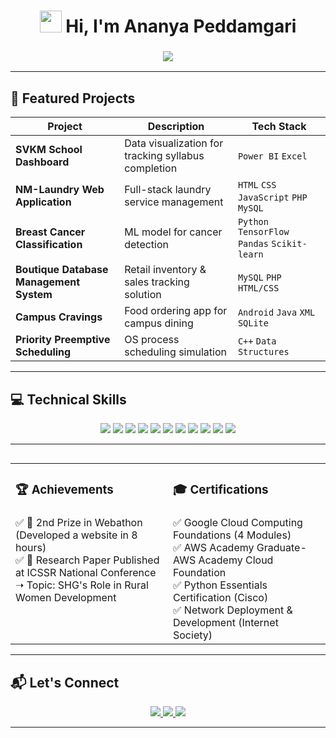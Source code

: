 <h1 align="center">
  <img src="https://media.giphy.com/media/hvRJCLFzcasrR4ia7z/giphy.gif" width="35"> 
  Hi, I'm Ananya Peddamgari  
</h1>

<h3 align="center">
  <img src="https://readme-typing-svg.herokuapp.com?font=Arial&size=24&duration=4000&color=F75C7E&center=true&vCenter=true&width=600&height=35&lines=Turning+Data%2C+Code%2C+and+Ideas+into+Impactful+Solutions" />
</h3>

---

## 🚀 Featured Projects  

| **Project**                             | **Description**                                    | **Tech Stack**                                      |
|------------------------------------------|---------------------------------------------------|------------------------------------------------------|
| **SVKM School Dashboard**               | Data visualization for tracking syllabus completion| `Power BI` `Excel`                                   |
| **NM-Laundry Web Application**          | Full-stack laundry service management            | `HTML` `CSS` `JavaScript` `PHP` `MySQL`             |
| **Breast Cancer Classification**        | ML model for cancer detection                    | `Python` `TensorFlow` `Pandas` `Scikit-learn`       |
| **Boutique Database Management System** | Retail inventory & sales tracking solution       | `MySQL` `PHP` `HTML/CSS`                            |
| **Campus Cravings**                     | Food ordering app for campus dining              | `Android` `Java` `XML` `SQLite`                     |
| **Priority Preemptive Scheduling**      | OS process scheduling simulation                 | `C++` `Data Structures`                             |

---

## 💻 Technical Skills  

<p align="center">
  <img src="https://img.shields.io/badge/Python-3776AB?style=for-the-badge&logo=python&logoColor=white">
  <img src="https://img.shields.io/badge/C++-00599C?style=for-the-badge&logo=cplusplus&logoColor=white">
  <img src="https://img.shields.io/badge/R-276DC3?style=for-the-badge&logo=r&logoColor=white">
  <img src="https://img.shields.io/badge/HTML5-E34F26?style=for-the-badge&logo=html5&logoColor=white">
  <img src="https://img.shields.io/badge/CSS3-1572B6?style=for-the-badge&logo=css3&logoColor=white">
  <img src="https://img.shields.io/badge/JavaScript-F7DF1E?style=for-the-badge&logo=javascript&logoColor=black">
  <img src="https://img.shields.io/badge/Angular-DD0031?style=for-the-badge&logo=angular&logoColor=white">
  <img src="https://img.shields.io/badge/PHP-777BB4?style=for-the-badge&logo=php&logoColor=white">
  <img src="https://img.shields.io/badge/MySQL-4479A1?style=for-the-badge&logo=mysql&logoColor=white">
  <img src="https://img.shields.io/badge/Power%20BI-F2C811?style=for-the-badge&logo=powerbi&logoColor=black">
  <img src="https://img.shields.io/badge/AWS-232F3E?style=for-the-badge&logo=amazon-aws&logoColor=white">
</p>

---

##  

<table>
  <tr>
    <td valign="top" width="50%"><h3>🏆 Achievements</h3></td>
    <td valign="top" width="50%"><h3>🎓 Certifications</h3></td>
  </tr>
  <tr>
    <td valign="top">
      ✅ 🥈 2nd Prize in Webathon (Developed a website in 8 hours) <br>
      ✅ 📜 Research Paper Published at ICSSR National Conference <br>
      ➝ Topic: SHG's Role in Rural Women Development  
    </td>
    <td valign="top">
      ✅ Google Cloud Computing Foundations (4 Modules) <br>
      ✅ AWS Academy Graduate-AWS Academy Cloud Foundation<br>
      ✅ Python Essentials Certification (Cisco) <br>
      ✅ Network Deployment & Development (Internet Society)  
    </td>
  </tr>
</table>

---


## 📬 Let's Connect  

<p align="center">
  <a href="https://www.linkedin.com/in/ananya-peddamgari-a6311026a/">
    <img src="https://img.shields.io/badge/LinkedIn-0077B5?style=for-the-badge&logo=linkedin&logoColor=white">
  </a>
  <a href="https://www.leetcode.com/rp5wdc6d3y">
    <img src="https://img.shields.io/badge/LeetCode-FFA116?style=for-the-badge&logo=leetcode&logoColor=black">
  </a>
  <a href="mailto:peddamgariananya@gmail.com">
    <img src="https://img.shields.io/badge/Email-D14836?style=for-the-badge&logo=gmail&logoColor=white">
  </a>
</p>

---


